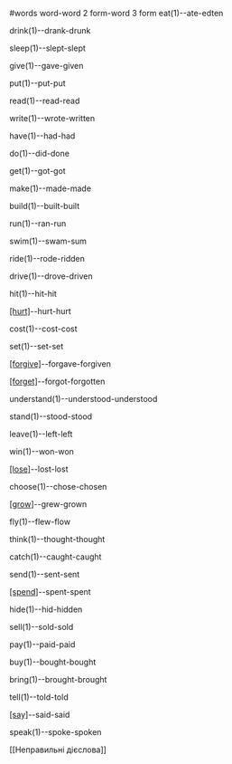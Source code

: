 #words 
word-word 2 form-word 3 form
eat(1)--ate-edten
<!--SR:!2022-11-04,1,230-->
drink(1)--drank-drunk
<!--SR:!2022-11-04,1,230-->
sleep(1)--slept-slept
<!--SR:!2022-11-06,3,250-->
give(1)--gave-given
<!--SR:!2022-11-04,1,230-->
put(1)--put-put
<!--SR:!2022-11-06,3,250-->
read(1)--read-read
<!--SR:!2022-11-04,1,230-->
write(1)--wrote-written
<!--SR:!2022-11-04,1,230-->
have(1)--had-had
<!--SR:!2022-11-04,1,230-->
do(1)--did-done
<!--SR:!2022-11-06,3,250-->
get(1)--got-got
<!--SR:!2022-11-06,3,250-->
make(1)--made-made
<!--SR:!2022-11-04,1,230-->
build(1)--built-built
<!--SR:!2022-11-04,1,230-->
run(1)--ran-run
<!--SR:!2022-11-04,1,230-->
swim(1)--swam-sum
<!--SR:!2022-11-04,1,230-->
ride(1)--rode-ridden
<!--SR:!2022-11-04,1,230-->
drive(1)--drove-driven
<!--SR:!2022-11-04,1,230-->
hit(1)--hit-hit
<!--SR:!2022-11-06,3,250-->
[[hurt]](1)--hurt-hurt
<!--SR:!2022-11-06,3,250-->
cost(1)--cost-cost
<!--SR:!2022-11-04,1,230-->
set(1)--set-set
<!--SR:!2022-11-04,1,230-->
[[forgive]](1)--forgave-forgiven
<!--SR:!2022-11-04,1,230-->
[[forget]](1)--forgot-forgotten
<!--SR:!2022-11-04,1,230-->
understand(1)--understood-understood
<!--SR:!2022-11-06,3,250-->
stand(1)--stood-stood
<!--SR:!2022-11-06,3,250-->
leave(1)--left-left
<!--SR:!2022-11-04,1,230-->
win(1)--won-won
<!--SR:!2022-11-06,3,250-->
[[lose]](1)--lost-lost
<!--SR:!2022-11-04,1,230-->
choose(1)--chose-chosen
<!--SR:!2022-11-04,1,230-->
[[grow]](1)--grew-grown
<!--SR:!2022-11-04,1,230-->
fly(1)--flew-flow
<!--SR:!2022-11-04,1,230-->
think(1)--thought-thought
<!--SR:!2022-11-04,1,230-->
catch(1)--caught-caught
<!--SR:!2022-11-04,1,230-->
send(1)--sent-sent
<!--SR:!2022-11-06,3,250-->
[[spend]](1)--spent-spent
<!--SR:!2022-11-04,1,230-->
hide(1)--hid-hidden
<!--SR:!2022-11-04,1,230-->
sell(1)--sold-sold
<!--SR:!2022-11-04,1,230-->
pay(1)--paid-paid
<!--SR:!2022-11-04,1,230-->
buy(1)--bought-bought
<!--SR:!2022-11-04,1,230-->
bring(1)--brought-brought
<!--SR:!2022-11-04,1,230-->
tell(1)--told-told
<!--SR:!2022-11-06,3,250-->
[[say]](1)--said-said
<!--SR:!2022-11-04,1,230-->
speak(1)--spoke-spoken
<!--SR:!2022-11-04,1,230-->

[[Неправильні дієслова]]